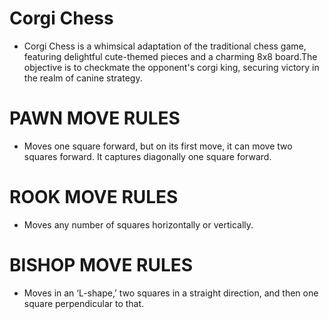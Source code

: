 # Corgi Chess
 + Corgi Chess is a whimsical adaptation of the traditional chess game, featuring delightful cute-themed pieces and a charming 8x8 board.The objective is to checkmate the opponent's corgi king, securing victory in the realm of canine strategy. <br>

 # PAWN MOVE RULES 
 +  Moves one square forward, but on its first move, it can move two squares forward. It captures diagonally one square forward.
 # ROOK MOVE RULES 
 + Moves any number of squares horizontally or vertically.
 # BISHOP MOVE RULES 
 + Moves in an ‘L-shape,’ two squares in a straight direction, and then one square perpendicular to that.
